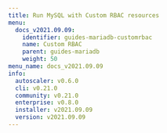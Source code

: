 ```yaml
---
title: Run MySQL with Custom RBAC resources
menu:
  docs_v2021.09.09:
    identifier: guides-mariadb-customrbac
    name: Custom RBAC
    parent: guides-mariadb
    weight: 50
menu_name: docs_v2021.09.09
info:
  autoscaler: v0.6.0
  cli: v0.21.0
  community: v0.21.0
  enterprise: v0.8.0
  installer: v2021.09.09
  version: v2021.09.09
---
```



